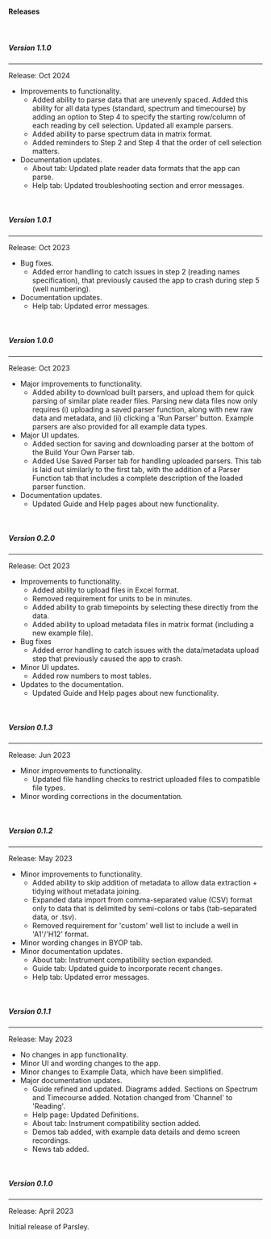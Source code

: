 #### Releases

<br>

##### <a name="1.1.0"> Version 1.1.0 </a>
<hr>

Release: Oct 2024

- Improvements to functionality.
  - Added ability to parse data that are unevenly spaced. Added this ability for all data types (standard, spectrum and timecourse) by adding an option to Step 4 to specify the starting row/column of each reading by cell selection. Updated all example parsers.
  - Added ability to parse spectrum data in matrix format.
  - Added reminders to Step 2 and Step 4 that the order of cell selection matters.
- Documentation updates.
  - About tab: Updated plate reader data formats that the app can parse.
  - Help tab: Updated troubleshooting section and error messages.

<br>

##### <a name="1.0.1"> Version 1.0.1 </a>
<hr>

Release: Oct 2023

- Bug fixes.
  - Added error handling to catch issues in step 2 (reading names specification), that previously caused the app to crash during step 5 (well numbering).
- Documentation updates.
  - Help tab: Updated error messages.

<br>

##### <a name="1.0.0"> Version 1.0.0 </a>
<hr>

Release: Oct 2023

- Major improvements to functionality.
  - Added ability to download built parsers, and upload them for quick parsing of similar plate reader files. Parsing new data files now only requires (i) uploading a saved parser function, along with new raw data and metadata, and (ii) clicking a 'Run Parser' button. Example parsers are also provided for all example data types.
- Major UI updates.
  - Added section for saving and downloading parser at the bottom of the Build Your Own Parser tab.
  - Added Use Saved Parser tab for handling uploaded parsers. This tab is laid out similarly to the first tab, with the addition of a Parser Function tab that includes a complete description of the loaded parser function.
- Documentation updates.
  - Updated Guide and Help pages about new functionality.

<br>

##### <a name="0.2.0"> Version 0.2.0 </a>
<hr>

Release: Oct 2023

- Improvements to functionality.
  - Added ability to upload files in Excel format.
  - Removed requirement for units to be in minutes.
  - Added ability to grab timepoints by selecting these directly from the data.
  - Added ability to upload metadata files in matrix format (including a new example file).
- Bug fixes
  - Added error handling to catch issues with the data/metadata upload step that previously caused the app to crash.
- Minor UI updates.
  - Added row numbers to most tables.
- Updates to the documentation.
  - Updated Guide and Help pages about new functionality.

<br>

##### <a name="0.1.3"> Version 0.1.3 </a>
<hr>

Release: Jun 2023

- Minor improvements to functionality.
	- Updated file handling checks to restrict uploaded files to compatible file types.
- Minor wording corrections in the documentation.

<br>

##### <a name="0.1.2"> Version 0.1.2 </a>
<hr>

Release: May 2023

- Minor improvements to functionality.
	- Added ability to skip addition of metadata to allow data extraction + tidying without metadata joining.
	- Expanded data import from comma-separated value (CSV) format only to data that is delimited by semi-colons or tabs (tab-separated data, or .tsv).
	- Removed requirement for 'custom' well list to include a well in 'A1'/'H12' format.
- Minor wording changes in BYOP tab.
- Minor documentation updates.
	- About tab: Instrument compatibility section expanded.
	- Guide tab: Updated guide to incorporate recent changes.
	- Help tab: Updated error messages.

<br>

##### <a name="0.1.1"> Version 0.1.1 </a>
<hr>

Release: May 2023

- No changes in app functionality.
- Minor UI and wording changes to the app.
- Minor changes to Example Data, which have been simplified.
- Major documentation updates.
	- Guide refined and updated. Diagrams added. Sections on Spectrum and Timecourse added. Notation changed from 'Channel' to 'Reading'.
	- Help page: Updated Definitions.
	- About tab: Instrument compatibility section added.
	- Demos tab added, with example data details and demo screen recordings.
	- News tab added.

<br>

##### <a name="0.1.0"> Version 0.1.0 </a>
<hr>

Release: April 2023

Initial release of Parsley.

<br>
